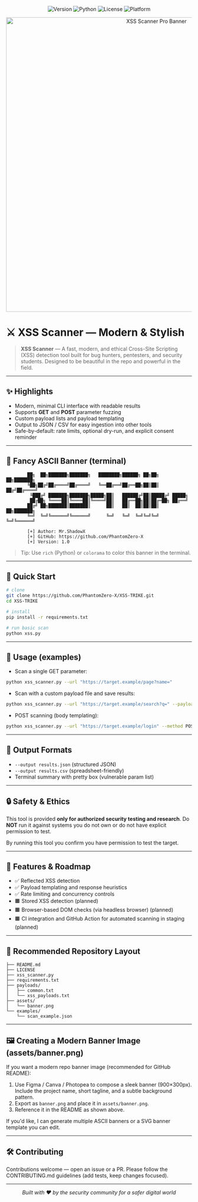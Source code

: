 <p align="center"> <img src="https://img.shields.io/badge/Version-0.1.0-blue.svg?style=for-the-badge&logo=github" alt="Version"> <img src="https://img.shields.io/badge/Python-3.8+-green.svg?style=for-the-badge&logo=python" alt="Python"> <img src="https://img.shields.io/badge/License-MIT-yellow.svg?style=for-the-badge&logo=opensourceinitiative" alt="License"> <img src="https://img.shields.io/badge/Platform-Linux%20%7C%20Windows%20%7C%20macOS-lightgrey.svg?style=for-the-badge&logo=windows" alt="Platform"> </p><p align="center"> <img width="800" src="https://raw.githubusercontent.com/MrKSecurity/xss-scanner-pro/main/assets/banner.png" alt="XSS Scanner Pro Banner"> </p>

# ⚔️ XSS Scanner — Modern & Stylish
> **XSS Scanner** — A fast, modern, and ethical Cross-Site Scripting (XSS) detection tool built for bug hunters, pentesters, and security students. Designed to be beautiful in the repo and powerful in the field.

---

## ✨ Highlights

* Modern, minimal CLI interface with readable results
* Supports **GET** and **POST** parameter fuzzing
* Custom payload lists and payload templating
* Output to JSON / CSV for easy ingestion into other tools
* Safe-by-default: rate limits, optional dry-run, and explicit consent reminder

---

## 🎨 Fancy ASCII Banner (terminal)

```
        ██╗  ██╗███████╗███████╗   ████████╗██████╗ ██╗██╗  ██╗███████╗
        ╚██╗██╔╝██╔════╝██╔════╝   ╚══██╔══╝██╔══██╗██║██║ ██╔╝██╔════╝
         ╚███╔╝ ███████╗███████╗█████╗██║   ██████╔╝██║█████╔╝ █████╗
         ██╔██╗ ╚════██║╚════██║╚════╝██║   ██╔══██╗██║██╔═██╗ ██╔══╝
        ██╔╝ ██╗███████║███████║      ██║   ██║  ██║██║██║  ██╗███████╗
        ╚═╝  ╚═╝╚══════╝╚══════╝      ╚═╝   ╚═╝  ╚═╝╚═╝╚═╝  ╚═╝╚══════╝

        [+] Author: Mr.ShadowX
        [+] GitHub: https://github.com/PhantomZero-X
        [+] Version: 1.0
```

> Tip: Use `rich` (Python) or `colorama` to color this banner in the terminal.

---

## 🚀 Quick Start

```bash
# clone
git clone https://github.com/PhantomZero-X/XSS-TRIKE.git
cd XSS-TRIKE

# install
pip install -r requirements.txt

# run basic scan
python xss.py
```

---

## 🧭 Usage (examples)

* Scan a single GET parameter:

```bash
python xss_scanner.py --url "https://target.example/page?name="
```

* Scan with a custom payload file and save results:

```bash
python xss_scanner.py --url "https://target.example/search?q=" --payloads payloads/custom.txt --output results.json
```

* POST scanning (body templating):

```bash
python xss_scanner.py --url "https://target.example/login" --method POST --template "username={payload}&password=pass"
```

---

## 🧾 Output Formats

* `--output results.json` (structured JSON)
* `--output results.csv` (spreadsheet-friendly)
* Terminal summary with pretty box (vulnerable param list)

---

## 🔒 Safety & Ethics

This tool is provided **only for authorized security testing and research**. Do **NOT** run it against systems you do not own or do not have explicit permission to test.

By running this tool you confirm you have permission to test the target.

---

## 🧩 Features & Roadmap

* ✅ Reflected XSS detection
* ✅ Payload templating and response heuristics
* ✅ Rate limiting and concurrency controls
* 🟧 Stored XSS detection (planned)
* 🟧 Browser-based DOM checks (via headless browser) (planned)
* 🟧 CI integration and GitHub Action for automated scanning in staging (planned)

---

## 📁 Recommended Repository Layout

```
├── README.md
├── LICENSE
├── xss_scanner.py
├── requirements.txt
├── payloads/
│   ├── common.txt
│   └── xss_payloads.txt
├── assets/
│   └── banner.png
└── examples/
    └── scan_example.json
```

---

## 🖼️ Creating a Modern Banner Image (assets/banner.png)

If you want a modern repo banner image (recommended for GitHub README):

1. Use Figma / Canva / Photopea to compose a sleek banner (900×300px). Include the project name, short tagline, and a subtle background pattern.
2. Export as `banner.png` and place it in `assets/banner.png`.
3. Reference it in the README as shown above.

If you'd like, I can generate multiple ASCII banners or a SVG banner template you can edit.

---

## 🛠️ Contributing

Contributions welcome — open an issue or a PR. Please follow the CONTRIBUTING.md guidelines (add tests, keep changes focused).

---

<p align="center"> <em>Built with ❤️ by the security community for a safer digital world</em> </p>
